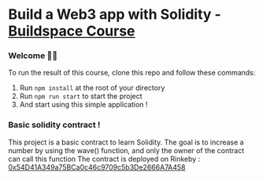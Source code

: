 # Build a Web3 app with Solidity - [Buildspace Course](https://app.buildspace.so/courses/CO02cf0f1c-f996-4f50-9669-cf945ca3fb0b)

### **Welcome 👋🏼**
To run the result of this course, clone this repo and follow these commands:

1. Run `npm install` at the root of your directory
2. Run `npm run start` to start the project
3. And start using this simple application !


### **Basic solidity contract !**

This project is a basic contract to learn Solidity.
The goal is to increase a number by using the wave() function, and only the owner of the contract can call this function
The contract is deployed on Rinkeby : [0x54D41A349a75BCa0c46c9709c5b3De2666A7A458](https://rinkeby.etherscan.io/address/0x54D41A349a75BCa0c46c9709c5b3De2666A7A458)